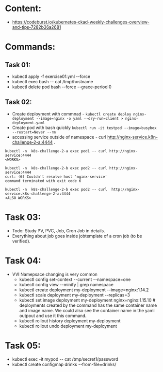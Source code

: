 # Content:
- https://codeburst.io/kubernetes-ckad-weekly-challenges-overview-and-tips-7282b36a2681

# Commands:
## Task 01:
- kubectl apply -f exercise01.yml --force 
- kubectl exec bash -- cat /tmp/hostname
- kubectl delete pod bash --force --grace-period 0
## Task 02:
- Create deployment with commnad - `kubectl create deploy nginx-deployment --image=nginx -o yaml --dry-run=client > nginx-deployment.yaml`
- Create pod with bash quickly `kubectl run -it testpod --image=busybox --restart=Never --rm`
- accessing service outside of namespace - curl http://nginx-service.k8n-challenge-2-a:4444 .
```
kubectl -n  k8s-challenge-2-a exec pod1 -- curl http://nginx-service:4444
<WORKS>

kubectl -n  k8s-challenge-2-b exec pod2 -- curl http://nginx-service:4444 
curl: (6) Couldn't resolve host 'nginx-service'
command terminated with exit code 6

kubectl -n  k8s-challenge-2-b exec pod2 -- curl  http://nginx-service.k8s-challenge-2-a:4444
<ALSO WORKS>

```

# Task 03: 
- Todo: Study PV, PVC, Job, Cron Job in details.
- Everything about job goes inside jobtemplate of a cron job (to be verified).

# Task 04:
- VVI Namepsace changing is very common
    - kubectl config set-context --current --namespace=one
    - kubectl config view --minify | grep namespace
    - kubectl create deployment my-deployment --image=nginx:1.14.2
    - kubectl scale deployment my-deployment --replicas=3
    - kubectl set image deployment my-deployment nginx=nginx:1.15.10 # deployments created by the command has the same container name and image name. We could also see the container name in the yaml outpout and use it this command.
    - kubectl rollout history deployment my-deployment
    - kubectl rollout undo deployment my-deployment

# Task 05:
- kubectl exec -it mypod -- cat /tmp/secret1/password
- kubectl create configmap drinks --from-file=drinks/ 
